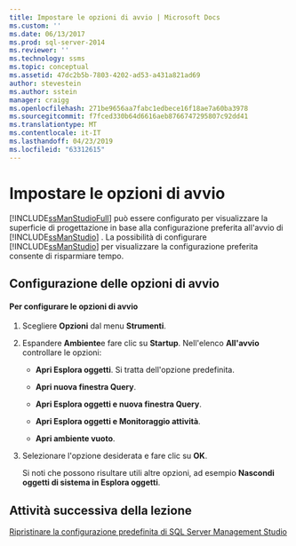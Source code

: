 ```yaml
---
title: Impostare le opzioni di avvio | Microsoft Docs
ms.custom: ''
ms.date: 06/13/2017
ms.prod: sql-server-2014
ms.reviewer: ''
ms.technology: ssms
ms.topic: conceptual
ms.assetid: 47dc2b5b-7803-4202-ad53-a431a821ad69
author: stevestein
ms.author: sstein
manager: craigg
ms.openlocfilehash: 271be9656aa7fabc1edbece16f18ae7a60ba3978
ms.sourcegitcommit: f7fced330b64d6616aeb8766747295807c92dd41
ms.translationtype: MT
ms.contentlocale: it-IT
ms.lasthandoff: 04/23/2019
ms.locfileid: "63312615"
---
```

# <a name="set-the-startup-options"></a>Impostare le opzioni di avvio
  [!INCLUDE[ssManStudioFull](../../includes/ssmanstudiofull-md.md)] può essere configurato per visualizzare la superficie di progettazione in base alla configurazione preferita all'avvio di [!INCLUDE[ssManStudio](../../includes/ssmanstudio-md.md)] . La possibilità di configurare [!INCLUDE[ssManStudio](../../includes/ssmanstudio-md.md)] per visualizzare la configurazione preferita consente di risparmiare tempo.  
  
## <a name="configuring-startup-options"></a>Configurazione delle opzioni di avvio  
  
#### <a name="to-configure-startup-options"></a>Per configurare le opzioni di avvio  
  
1.  Scegliere **Opzioni** dal menu **Strumenti**.  
  
2.  Espandere **Ambiente**e fare clic su **Startup**. Nell'elenco **All'avvio** controllare le opzioni:  
  
    -   **Apri Esplora oggetti**. Si tratta dell'opzione predefinita.  
  
    -   **Apri nuova finestra Query**.  
  
    -   **Apri Esplora oggetti e nuova finestra Query**.  
  
    -   **Apri Esplora oggetti e Monitoraggio attività**.  
  
    -   **Apri ambiente vuoto**.  
  
3.  Selezionare l'opzione desiderata e fare clic su **OK**.  
  
     Si noti che possono risultare utili altre opzioni, ad esempio **Nascondi oggetti di sistema in Esplora oggetti**.  
  
## <a name="next-task-in-lesson"></a>Attività successiva della lezione  
 [Ripristinare la configurazione predefinita di SQL Server Management Studio](lesson-1-8-restore-the-default-sql-server-management-studio-configuration.md)  
  
  
